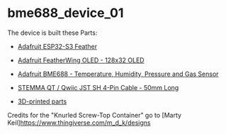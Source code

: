 # bme688_device_01

The device is built these Parts:

- [Adafruit ESP32-S3 Feather](https://www.adafruit.com/product/5477)
- [Adafruit FeatherWing OLED - 128x32 OLED](https://www.adafruit.com/product/2900)
- [Adafruit BME688 - Temperature, Humidity, Pressure and Gas Sensor](https://www.adafruit.com/product/5046)
- [STEMMA QT / Qwiic JST SH 4-Pin Cable - 50mm Long](https://www.adafruit.com/product/4399)

- [3D-printed parts](bme688_device_01.stl)

Credits for the "Knurled Screw-Top Container" go to [Marty Keil]https://www.thingiverse.com/m_d_k/designs
